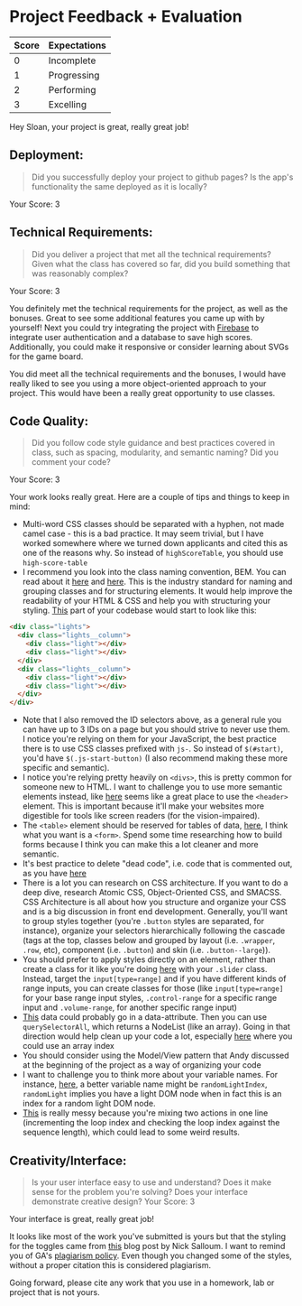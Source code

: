 # Project Feedback + Evaluation

| Score | Expectations |
|   --- | ---          |
|     0 | Incomplete   |
|     1 | Progressing  |
|     2 | Performing   |
|     3 | Excelling    |

Hey Sloan, your project is great, really great job!

## Deployment:

> Did you successfully deploy your project to github pages? Is the app's functionality the same deployed as it is locally?

Your Score: 3

## Technical Requirements:

> Did you deliver a project that met all the technical requirements? Given what the class has covered so far, did you build something that was reasonably complex?

Your Score: 3

You definitely met the technical requirements for the project, as well as the bonuses. Great to see some additional features you came up with by yourself! Next you could try integrating the project with [Firebase](https://firebase.google.com/) to integrate user authentication and a database to save high scores. Additionally, you could make it responsive or consider learning about SVGs for the game board.

You did meet all the technical requirements and the bonuses, I would have really liked to see you using a more object-oriented approach to your project. This would have been a really great opportunity to use classes.

## Code Quality:

> Did you follow code style guidance and best practices covered in class, such as spacing, modularity, and semantic naming? Did you comment your code?

Your Score: 3

Your work looks really great. Here are a couple of tips and things to keep in mind:
* Multi-word CSS classes should be separated with a hyphen, not made camel case - this is a bad practice. It may seem trivial, but I have worked somewhere where we turned down applicants and cited this as one of the reasons why. So instead of `highScoreTable`, you should use `high-score-table`
* I recommend you look into the class naming convention, BEM. You can read about it [here](https://css-tricks.com/bem-101/) and [here](https://csswizardry.com/2013/01/mindbemding-getting-your-head-round-bem-syntax/). This is the industry standard for naming and grouping classes and for structuring elements. It would help improve the readability of your HTML & CSS and help you with structuring your styling. [This](https://github.com/sloan-holzman/simon/blob/gh-pages/index.html#L20-L29) part of your codebase would start to look like this:
```html
<div class="lights">
  <div class="lights__column">
    <div class="light"></div>
    <div class="light"></div>
  </div>
  <div class="lights__column">
    <div class="light"></div>
    <div class="light"></div>
  </div>
</div>
```
* Note that I also removed the ID selectors above, as a general rule you can have up to 3 IDs on a page but you should strive to never use them. I notice you're relying on them for your JavaScript, the best practice there is to use CSS classes prefixed with `js-`. So instead of `$(#start)`, you'd have `$(.js-start-button)` (I also recommend making these more specific and semantic).
* I notice you're relying pretty heavily on `<divs>`, this is pretty common for someone new to HTML. I want to challenge you to use more semantic elements instead, like [here](https://github.com/sloan-holzman/simon/blob/gh-pages/index.html#L16-L18) seems like a great place to use the `<header>` element. This is important because it'll make your websites more digestible for tools like screen readers (for the vision-impaired).
* The `<table>` element should be reserved for tables of data, [here](https://github.com/sloan-holzman/simon/blob/gh-pages/index.html#L58-L80), I think what you want is a `<form>`. Spend some time researching how to build forms because I think you can make this a lot cleaner and more semantic.
* It's best practice to delete "dead code", i.e. code that is commented out, as you have [here](https://github.com/sloan-holzman/simon/blob/gh-pages/css/controls.css#L26-L50)
* There is a lot you can research on CSS architecture. If you want to do a deep dive, research Atomic CSS, Object-Oriented CSS, and SMACSS. CSS Architecture is all about how you structure and organize your CSS and is a big discussion in front end development. Generally, you'll want to group styles together (you're `.button` styles are separated, for instance), organize your selectors hierarchically following the cascade (tags at the top, classes below and grouped by layout (i.e. `.wrapper`, `.row`, etc), component (i.e. `.button`) and skin (i.e. `.button--large`)).
* You should prefer to apply styles directly on an element, rather than create a class for it like you're doing [here](https://github.com/sloan-holzman/simon/blob/gh-pages/css/controls.css#L59) with your `.slider` class. Instead, target the `input[type=range]` and if you have different kinds of range inputs, you can create classes for those (like `input[type=range]` for your base range input styles, `.control-range` for a specific range input and `.volume-range`, for another specific range input)
* [This](https://github.com/sloan-holzman/simon/blob/gh-pages/js/script.js#L5-L8) data could probably go in a data-attribute. Then you can use `querySelectorAll`, which returns a NodeList (like an array). Going in that direction would help clean up your code a lot, especially [here](https://github.com/sloan-holzman/simon/blob/gh-pages/js/script.js#L147-L162) where you could use an array index
* You should consider using the Model/View pattern that Andy discussed at the beginning of the project as a way of organizing your code
* I want to challenge you to think more about your variable names. For instance, [here](https://github.com/sloan-holzman/simon/blob/gh-pages/js/script.js#L113), a better variable name might be `randomLightIndex`, `randomLight` implies you have a light DOM node when in fact this is an index for a random light DOM node.
* [This](https://github.com/sloan-holzman/simon/blob/gh-pages/js/script.js#L129) is really messy because you're mixing two actions in one line (incrementing the loop index and checking the loop index against the sequence length), which could lead to some weird results.

## Creativity/Interface:

> Is your user interface easy to use and understand? Does it make sense for the problem you're solving? Does your interface demonstrate creative design?
Your Score: 3

Your interface is great, really great job!

It looks like most of the work you've submitted is yours but that the styling for the toggles came from [this](http://callmenick.com/post/css-toggle-switch-examples) blog post by Nick Salloum. I want to remind you of GA's [plagiarism policy](https://git.generalassemb.ly/DC-WDI/wdi19/blob/master/plagiarism.md). Even though you changed some of the styles, without a proper citation this is considered plagiarism.

Going forward, please cite any work that you use in a homework, lab or project that is not yours.
